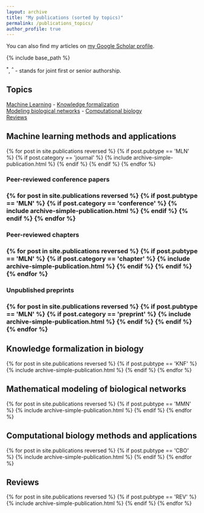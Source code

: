 ```yaml
---
layout: archive
title: "My publications (sorted by topics)"
permalink: /publications_topics/
author_profile: true
---
```


You can also find my articles on <a href="https://scholar.google.com/citations?user=r29H9sQAAAAJ&hl=fr">my Google Scholar profile</a>.

{% include base_path %}

<sup>*</sup>, <sup>^</sup> - stands for joint first or senior authorship.

<h2>Topics</h2>
<div>
<a href="#MLN">Machine Learning</a> - <a href="#KNF">Knowledge formalization</a><br>
<a href="#MMN">Modeling biological networks</a> - <a href="#CBO">Computational biology</a><br>
<a href="#REV">Reviews</a>
</div>

<h2><a id="MLN"></a>Machine learning methods and applications</h2>
{% for post in site.publications reversed %}
  {% if post.pubtype == 'MLN' %} 
	{% if post.category == 'journal' %}
	      {% include archive-simple-publication.html %}
	{% endif %} 
  {% endif %}
{% endfor %}
<h3>Peer-reviewed conference papers<h3>
{% for post in site.publications reversed %}
  {% if post.pubtype == 'MLN' %} {% if post.category == 'conference' %}
      {% include archive-simple-publication.html %}
  {% endif %} {% endif %}
{% endfor %}
<h3>Peer-reviewed chapters<h3>
{% for post in site.publications reversed %}
  {% if post.pubtype == 'MLN' %} {% if post.category == 'chapter' %}
      {% include archive-simple-publication.html %}
  {% endif %} {% endif %}
{% endfor %}
<h3>Unpublished preprints<h3>
{% for post in site.publications reversed %}
  {% if post.pubtype == 'MLN' %} {% if post.category == 'preprint' %}
      {% include archive-simple-publication.html %}
  {% endif %} {% endif %}
{% endfor %}


<h2><a id="KNF"></a>Knowledge formalization in biology</h2>
{% for post in site.publications reversed %}
  {% if post.pubtype == 'KNF' %}
      {% include archive-simple-publication.html %}
  {% endif %}
{% endfor %}

<h2><a id="MMN"></a>Mathematical modeling of biological networks</h2>
{% for post in site.publications reversed %}
  {% if post.pubtype == 'MMN' %}
      {% include archive-simple-publication.html %}
  {% endif %}
{% endfor %}

<h2><a id="CBO"></a>Computational biology methods and applications</h2>
{% for post in site.publications reversed %}
  {% if post.pubtype == 'CBO' %}
      {% include archive-simple-publication.html %}
  {% endif %}
{% endfor %}

<h2><a id="REV"></a>Reviews</h2>
{% for post in site.publications reversed %}
  {% if post.pubtype == 'REV' %}
      {% include archive-simple-publication.html %}
  {% endif %}
{% endfor %}
